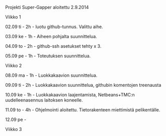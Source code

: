 Projekti Super-Gapper aloitettu 2.9.2014

Viikko 1

02.09 ti - 2h - luotu github-tunnus. Valittu aihe.

03.09 ke - 1h - Aiheen pohjalta suunnittelua.

04.09 to - 2h - github-ssh asetukset tehty x 3.

05.09 pe - 1h - Toteutuksen suunnittelua.

Viikko 2

08.09 ma - 1h - Luokkakaavion suunnittelua.

09.09 ti - 2h - Luokkakaavion suunnittelua, githubin komentojen treenausta

10.09 ke - 1h - Luokkakaavion laajentamista, Netbeans+TMC:n uudelleenasennus laitoksen koneelle.

11.09 to - 4h - Ohjelmointi aloitettu. Tietorakenteen miettimistä pelikentälle.

12.09 pe - 

Viikko 3
